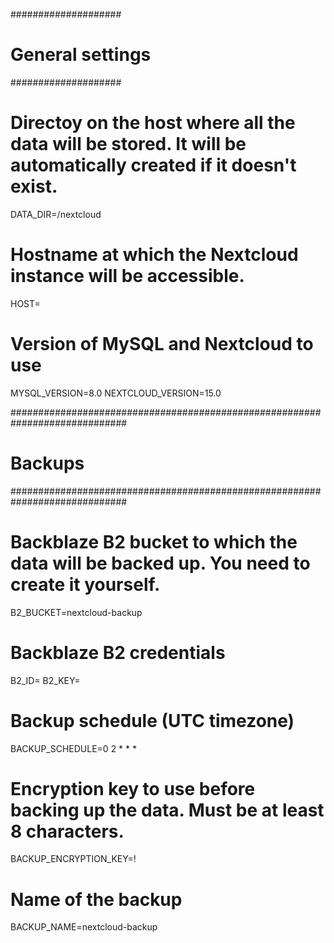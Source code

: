 ####################
# General settings #
####################

# Directoy on the host where all the data will be stored. It will be automatically created if it doesn't exist.
DATA_DIR=/nextcloud

# Hostname at which the Nextcloud instance will be accessible.
HOST=

# Version of MySQL and Nextcloud to use
MYSQL_VERSION=8.0
NEXTCLOUD_VERSION=15.0

#############################################################################
#                       Backups                                             #
#############################################################################

# Backblaze B2 bucket to which the data will be backed up. You need to create it yourself.
B2_BUCKET=nextcloud-backup

# Backblaze B2 credentials
B2_ID=
B2_KEY=

# Backup schedule (UTC timezone)
BACKUP_SCHEDULE=0 2 * * *

# Encryption key to use before backing up the data. Must be at least 8 characters.
BACKUP_ENCRYPTION_KEY=!

# Name of the backup
BACKUP_NAME=nextcloud-backup

